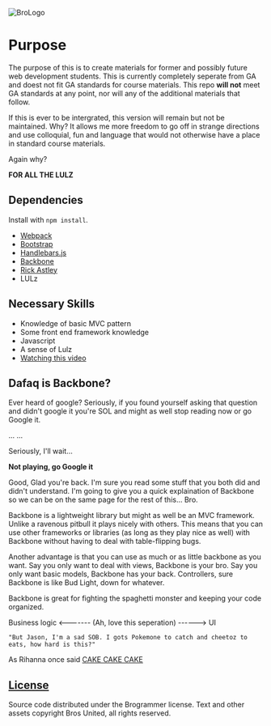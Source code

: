 ![BroLogo](http://www.brocerystore.com/wp-content/uploads/2015/09/bro_TMlogo_black.png)

# Purpose

The purpose of this is to create materials for former and possibly future
web development students.  This is currently completely seperate from GA and
doest not fit GA standards for course materials.  This repo __will not__ meet
GA standards at any point, nor will any of the additional materials that follow.

If this is ever to be intergrated, this version will remain but not be
maintained.  Why? It allows me more freedom to go off in strange directions and
use colloquial, fun and language that would not otherwise have a place in
standard course materials.

Again why?

**FOR ALL THE LULZ**

## Dependencies

Install with `npm install`.

-   [Webpack](https://webpack.github.io)
-   [Bootstrap](http://getbootstrap.com)
-   [Handlebars.js](http://handlebarsjs.com)
-   [Backbone](http://backbonejs.org/)
-   [Rick Astley](https://www.youtube.com/watch?v=dQw4w9WgXcQ)
-   LULz

## Necessary Skills

-   Knowledge of basic MVC pattern
-   Some front end framework knowledge
-   Javascript
-   A sense of Lulz
-   [Watching this video](https://www.youtube.com/watch?v=dQw4w9WgXcQ)

## Dafaq is Backbone?

Ever heard of google? Seriously, if you found yourself asking that question
and didn't google it you're SOL and might as well stop reading now or go Google
it.

...
...

Seriously, I'll wait...

__Not playing, go Google it__

Good, Glad you're back.  I'm sure you read some stuff that you both did and
didn't understand.  I'm going to give you a quick explaination of Backbone so
we can be on the same page for the rest of this... Bro.

Backbone is a lightweight library but might as well be an MVC framework. Unlike
a ravenous pitbull it plays nicely with others.  This means that you can use
other frameworks or libraries (as long as they play nice as well) with Backbone
without having to deal with table-flipping bugs.

Another advantage is that you can use as much or as little backbone as you want.
Say you only want to deal with views, Backbone is your bro.  Say you only want
basic models, Backbone has your back.  Controllers, sure Backbone is like Bud
Light, down for whatever.

Backbone is great for fighting the spaghetti monster and keeping your code
organized.

Business logic <-------      (Ah, love this seperation)          ------> UI

`"But Jason, I'm a sad SOB. I gots Pokemone to catch and cheetoz to eats, how hard is this?"`

As Rihanna once said [CAKE CAKE CAKE](https://www.youtube.com/watch?v=YxE75Otag1M)



## [License](LICENSE)

Source code distributed under the Brogrammer license. Text and other assets
copyright Bros United, all rights reserved.
